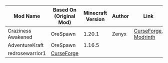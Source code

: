 | Mod Name            | Based On (Original Mod) | Minecraft Version | Author         | Link                                   |
|---------------------|--------------------------|-------------------|----------------|----------------------------------------|
| Craziness Awakened          | OreSpawn               | 1.20.1            | Zenyx   | [CurseForge](www.curseforge.com/minecraft/mc-mods/craziness-awakened), [Modrinth](mod/craziness-awakened-(orespawn-remake))      |
| AdventureKraft          | OreSpawn               | 1.16.5            | 
redrosewarrior1        | [CurseForge](www.curseforge.com/minecraft/mc-mods/adventurekraft)   |
